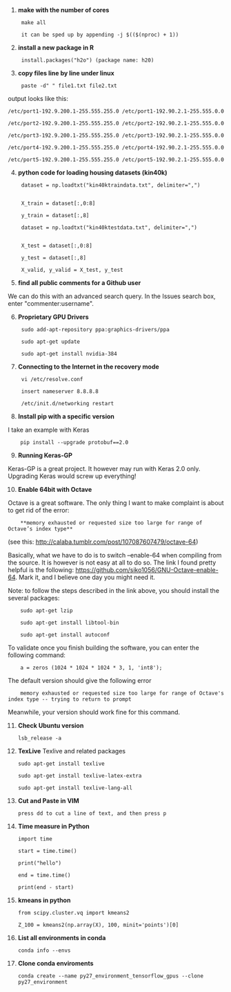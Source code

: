 1. **make with the number of cores**

        make all

        it can be sped up by appending -j $(($(nproc) + 1))

2. **install a new package in R**


        install.packages("h2o") (package name: h20)


3. **copy files line by line under linux**

        paste -d" " file1.txt file2.txt
output looks like this:

    /etc/port1-192.9.200.1-255.555.255.0 /etc/port1-192.90.2.1-255.555.0.0

    /etc/port2-192.9.200.1-255.555.255.0 /etc/port2-192.90.2.1-255.555.0.0

    /etc/port3-192.9.200.1-255.555.255.0 /etc/port3-192.90.2.1-255.555.0.0

    /etc/port4-192.9.200.1-255.555.255.0 /etc/port4-192.90.2.1-255.555.0.0

    /etc/port5-192.9.200.1-255.555.255.0 /etc/port5-192.90.2.1-255.555.0.0

4. **python code for loading housing datasets (kin40k)**


        dataset = np.loadtxt("kin40ktraindata.txt", delimiter=",")
    
        
        X_train = dataset[:,0:8]
    
        y_train = dataset[:,8]

        dataset = np.loadtxt("kin40ktestdata.txt", delimiter=",")
    
    
        X_test = dataset[:,0:8]
    
        y_test = dataset[:,8]
    
        X_valid, y_valid = X_test, y_test
    
 5. **find all public comments for a Github user**
 
 We can do this with an advanced search query. In the Issues search box, enter "commenter:username".

6. **Proprietary GPU Drivers**

        sudo add-apt-repository ppa:graphics-drivers/ppa
        
        sudo apt-get update
        
        sudo apt-get install nvidia-384

7. **Connecting to the Internet in the recovery mode**

        vi /etc/resolve.conf
        
        insert nameserver 8.8.8.8
        
        /etc/init.d/networking restart

8. **Install pip with a specific version**

I take an example with Keras

        pip install --upgrade protobuf==2.0

9. **Running Keras-GP**

Keras-GP is a great project. It however may run with Keras 2.0 only. Upgrading Keras would screw up everything!

10. **Enable 64bit with Octave**

Octave is a great software. The only thing I want to make complaint is about to get rid of the error:

        **memory exhausted or requested size too large for range of Octave’s index type**
        
(see this: http://calaba.tumblr.com/post/107087607479/octave-64)

Basically, what we have to do is to  switch –enable-64 when compiling from the source. It is however is not easy at all to do so. The link I found pretty helpful is the following: https://github.com/siko1056/GNU-Octave-enable-64. Mark it, and I believe one day you might need it.


Note: to follow the steps described in the link above, you should install the several packages:

        sudo apt-get lzip

        sudo apt-get install libtool-bin
        
        sudo apt-get install autoconf

To validate once you finish building the software, you can enter the following command: 

        a = zeros (1024 * 1024 * 1024 * 3, 1, 'int8'); 

The default version should give the following error

        memory exhausted or requested size too large for range of Octave's index type -- trying to return to prompt

Meanwhile, your version should work fine for this command.

11. **Check Ubuntu version**

        lsb_release -a

12. **TexLive**
Texlive and related packages

        sudo apt-get install texlive
        
        sudo apt-get install texlive-latex-extra
        
        sudo apt-get install texlive-lang-all

13. **Cut and Paste in VIM**

        press dd to cut a line of text, and then press p

14. **Time measure in Python**

        import time

        start = time.time()
        
        print("hello")
        
        end = time.time()
        
        print(end - start)


15. **kmeans in python**

       
        from scipy.cluster.vq import kmeans2
        
        Z_100 = kmeans2(np.array(X), 100, minit='points')[0]
        
        
16. **List all environments in conda**

        conda info --envs

17. **Clone conda enviroments**

        conda create --name py27_environment_tensorflow_gpus --clone py27_environment
